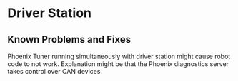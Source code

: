 # Driver Station

## Known Problems and Fixes

Phoenix Tuner running simultaneously with driver station might cause robot code to not work. Explanation might be that 
the Phoenix diagnostics server takes control over CAN devices.